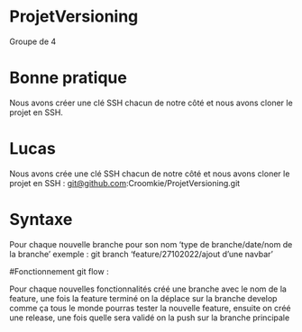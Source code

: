 # ProjetVersioning

Groupe de 4

# Bonne pratique

Nous avons créer une clé SSH chacun de notre côté et nous avons cloner le projet en SSH.

# Lucas

Nous avons crée une clé SSH chacun de notre côté et nous avons cloner le projet en SSH : git@github.com:Croomkie/ProjetVersioning.git

# Syntaxe

Pour chaque nouvelle branche pour son nom ‘type de branche/date/nom de la branche’
exemple : git branch ‘feature/27102022/ajout d’une navbar’

#Fonctionnement git flow :

Pour chaque nouvelles fonctionnalités créé une branche avec le nom de la feature,
une fois la feature terminé on la déplace sur la branche develop comme ça tous
le monde pourras tester la nouvelle feature,
ensuite on créé une release, une fois quelle sera validé on la push sur la branche principale
